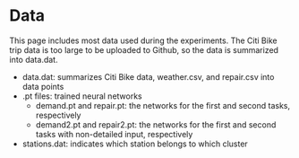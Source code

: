 # Data
This page includes most data used during the experiments. The Citi Bike trip data is too large to be uploaded to Github, so the data is summarized into data.dat.

* data.dat: summarizes Citi Bike data, weather.csv, and repair.csv into data points
* .pt files: trained neural networks
  * demand.pt and repair.pt: the networks for the first and second tasks, respectively
  * demand2.pt and repair2.pt: the networks for the first and second tasks with non-detailed input, respectively
 * stations.dat: indicates which station belongs to which cluster
